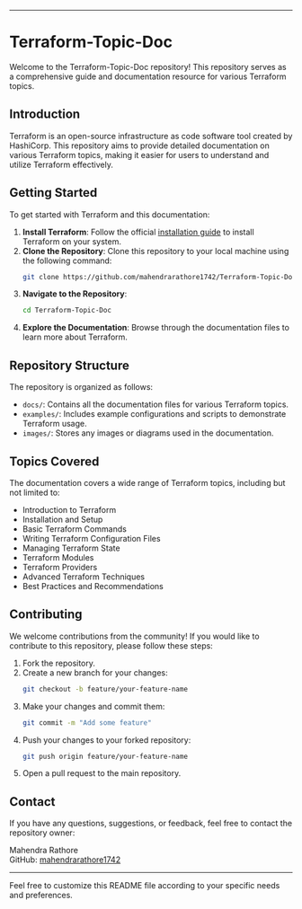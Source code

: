 
---

# Terraform-Topic-Doc

Welcome to the Terraform-Topic-Doc repository! This repository serves as a comprehensive guide and documentation resource for various Terraform topics.


## Introduction

Terraform is an open-source infrastructure as code software tool created by HashiCorp. This repository aims to provide detailed documentation on various Terraform topics, making it easier for users to understand and utilize Terraform effectively.

## Getting Started

To get started with Terraform and this documentation:

1. **Install Terraform**: Follow the official [installation guide](https://learn.hashicorp.com/tutorials/terraform/install-cli) to install Terraform on your system.
2. **Clone the Repository**: Clone this repository to your local machine using the following command:
   ```sh
   git clone https://github.com/mahendrarathore1742/Terraform-Topic-Doc.git
   ```
3. **Navigate to the Repository**:
   ```sh
   cd Terraform-Topic-Doc
   ```
4. **Explore the Documentation**: Browse through the documentation files to learn more about Terraform.

## Repository Structure

The repository is organized as follows:

- `docs/`: Contains all the documentation files for various Terraform topics.
- `examples/`: Includes example configurations and scripts to demonstrate Terraform usage.
- `images/`: Stores any images or diagrams used in the documentation.

## Topics Covered

The documentation covers a wide range of Terraform topics, including but not limited to:

- Introduction to Terraform
- Installation and Setup
- Basic Terraform Commands
- Writing Terraform Configuration Files
- Managing Terraform State
- Terraform Modules
- Terraform Providers
- Advanced Terraform Techniques
- Best Practices and Recommendations

## Contributing

We welcome contributions from the community! If you would like to contribute to this repository, please follow these steps:

1. Fork the repository.
2. Create a new branch for your changes:
   ```sh
   git checkout -b feature/your-feature-name
   ```
3. Make your changes and commit them:
   ```sh
   git commit -m "Add some feature"
   ```
4. Push your changes to your forked repository:
   ```sh
   git push origin feature/your-feature-name
   ```
5. Open a pull request to the main repository.


## Contact

If you have any questions, suggestions, or feedback, feel free to contact the repository owner:

Mahendra Rathore  
GitHub: [mahendrarathore1742](https://github.com/mahendrarathore1742)

---

Feel free to customize this README file according to your specific needs and preferences.
